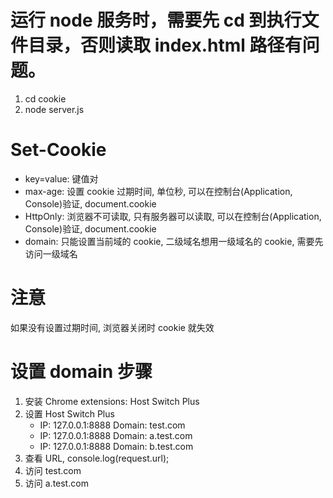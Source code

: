 # 运行 node 服务时，需要先 cd 到执行文件目录，否则读取 index.html 路径有问题。

1. cd cookie
2. node server.js

# Set-Cookie

- key=value: 键值对
- max-age: 设置 cookie 过期时间, 单位秒, 可以在控制台(Application, Console)验证, document.cookie
- HttpOnly: 浏览器不可读取, 只有服务器可以读取, 可以在控制台(Application, Console)验证, document.cookie
- domain: 只能设置当前域的 cookie, 二级域名想用一级域名的 cookie, 需要先访问一级域名

# 注意

如果没有设置过期时间, 浏览器关闭时 cookie 就失效

# 设置 domain 步骤

1. 安装 Chrome extensions: Host Switch Plus
2. 设置 Host Switch Plus
   - IP: 127.0.0.1:8888 Domain: test.com
   - IP: 127.0.0.1:8888 Domain: a.test.com
   - IP: 127.0.0.1:8888 Domain: b.test.com
3. 查看 URL, console.log(request.url);
4. 访问 test.com
5. 访问 a.test.com
